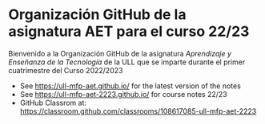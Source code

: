 # Organización GitHub de la asignatura AET para el curso 22/23

Bienvenido a la Organización GitHub de la asignatura *Aprendizaje y Enseñanza de la Tecnología* de la ULL que se imparte durante el primer cuatrimestre del Curso 2022/2023


* See <https://ull-mfp-aet.github.io/> for the latest version of the notes
* See <https://ull-mfp-aet-2223.github.io/> for course notes 22/23
* GitHub Classrom at: <https://classroom.github.com/classrooms/108617085-ull-mfp-aet-2223>

